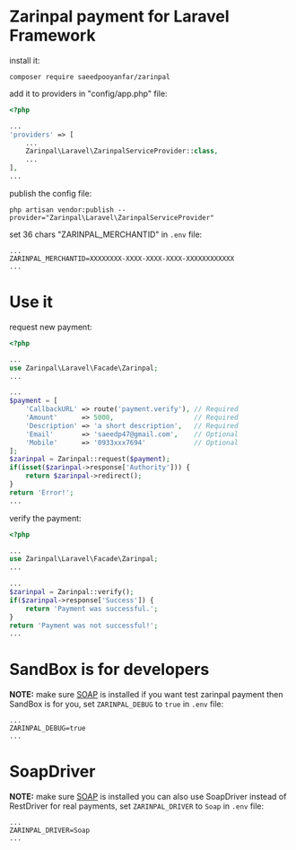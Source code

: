 # Zarinpal payment for Laravel Framework

install it:

```
composer require saeedpooyanfar/zarinpal
```

add it to providers in "config/app.php" file:

```php
<?php

...
'providers' => [
    ...
    Zarinpal\Laravel\ZarinpalServiceProvider::class,
    ...
],
...
```

publish the config file:

```
php artisan vendor:publish --provider="Zarinpal\Laravel\ZarinpalServiceProvider"
```

set 36 chars "ZARINPAL_MERCHANTID" in `.env` file:

```
...
ZARINPAL_MERCHANTID=XXXXXXXX-XXXX-XXXX-XXXX-XXXXXXXXXXXX
...
```

# Use it

request new payment:

```php
<?php

...
use Zarinpal\Laravel\Facade\Zarinpal;
...

...
$payment = [
    'CallbackURL' => route('payment.verify'), // Required
    'Amount'      => 5000,                    // Required
    'Description' => 'a short description',   // Required
    'Email'       => 'saeedp47@gmail.com',    // Optional
    'Mobile'      => '0933xxx7694'            // Optional
];
$zarinpal = Zarinpal::request($payment);
if(isset($zarinpal->response['Authority'])) {
    return $zarinpal->redirect();
}
return 'Error!';
...
```

verify the payment:

```php
<?php

...
use Zarinpal\Laravel\Facade\Zarinpal;
...

...
$zarinpal = Zarinpal::verify();
if($zarinpal->response['Success']) {
	return 'Payment was successful.';
}
return 'Payment was not successful!';
...
```
# SandBox is for developers

<b>NOTE:</b> make sure [SOAP](http://php.net/manual/en/book.soap.php) is installed
if you want test zarinpal payment then SandBox is for you,
set `ZARINPAL_DEBUG` to `true` in `.env` file:

```
...
ZARINPAL_DEBUG=true
...
```

# SoapDriver

<b>NOTE:</b> make sure [SOAP](http://php.net/manual/en/book.soap.php) is installed
you can also use SoapDriver instead of RestDriver for real payments,
set `ZARINPAL_DRIVER` to `Soap` in `.env` file:

```
...
ZARINPAL_DRIVER=Soap
...
```
